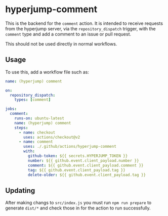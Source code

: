 # hyperjump-comment

This is the backend for the `comment` action. It is intended to receive
requests from the hyperjump server, via the `repository_dispatch` trigger,
with the `comment` type and add a comment to an issue or pull request.

This should not be used directly in normal workflows.

## Usage

To use this, add a workflow file such as:

```yaml
name: (hyperjump) comment

on:
  repository_dispatch:
    types: [comment]

jobs:
  comment:
    runs-on: ubuntu-latest
    name: (hyperjump) comment
    steps:
      - name: checkout
        uses: actions/checkout@v2
      - name: comment
        uses: ./.github/actions/hyperjump-comment
        with:
          github-token: ${{ secrets.HYPERJUMP_TOKEN }}
          number: ${{ github.event.client_payload.number }}
          comment: ${{ github.event.client_payload.comment }}
          tag: ${{ github.event.client_payload.tag }}
          delete-older: ${{ github.event.client_payload.tag }}
```

## Updating

After making changs to `src/index.js` you must run `npm run prepare` to
generate `dist/*` and check those in for the action to run successfully.
